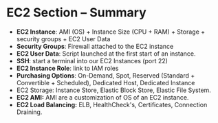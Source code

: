 # EC2 Section – Summary

* **EC2 Instance**: AMI (OS) + Instance Size (CPU + RAM) + Storage + security groups + EC2 User Data&#x20;
* **Security Groups**: Firewall attached to the EC2 instance&#x20;
* **EC2 User Data**: Script launched at the first start of an instance.&#x20;
* **SSH**: start a terminal into our EC2 Instances (port 22)&#x20;
* **EC2 Instance Role**: link to IAM roles&#x20;
* **Purchasing Options**: On-Demand, Spot, Reserved (Standard + Convertible + Scheduled), Dedicated Host, Dedicated Instance
* EC2 Storage: Instance Store, Elastic Block Store, Elastic File System.
* **EC2 AMI:** AMI are a customization of OS of an EC2 instance.
* **EC2 Load Balancing:** ELB, HealthCheck's, Certificates, Connection Draining.

